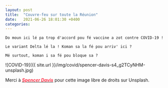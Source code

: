 ```yaml
---
layout: post
title:  "Couvre-feu sur toute la Réunion"
date:   2021-06-26 18:01:30 +0400
categories: 
---
```

<!---

You’ll find this post in your `_posts` directory. Go ahead and edit it and re-build the site to see your changes. You can rebuild the site in many different ways, but the most common way is to run `jekyll serve`, which launches a web server and auto-regenerates your site when a file is updated.

Jekyll requires blog post files to be named according to the following format:

`YEAR-MONTH-DAY-title.MARKUP`

Where `YEAR` is a four-digit number, `MONTH` and `DAY` are both two-digit numbers, and `MARKUP` is the file extension representing the format used in the file. After that, include the necessary front matter. Take a look at the source for this post to get an idea about how it works.

Jekyll also offers powerful support for code snippets:

{% highlight ruby %}
def print_hi(name)
  puts "Hi, #{name}"
end
print_hi('Tom')
#=> prints 'Hi, Tom' to STDOUT.
{% endhighlight %}

Check out the [Jekyll docs][jekyll-docs] for more info on how to get the most out of Jekyll. File all bugs/feature requests at [Jekyll’s GitHub repo][jekyll-gh]. If you have questions, you can ask them on [Jekyll Talk][jekyll-talk].

[jekyll-docs]: https://jekyllrb.com/docs/home
[jekyll-gh]:   https://github.com/jekyll/jekyll
[jekyll-talk]: https://talk.jekyllrb.com/

--->


`Do moun ici lé pa trop d'accord pou fé vaccine a zot contre COVID-19 !`

`Le variant Delta lé la ! Koman sa la fé pou arriv' ici ?`

`Mé surtout, koman i sa fé pou bloque sa ?`


![COVID-19]({{ site.url }}/img/covid/spencer-davis-s4_g2TCyNHM-unsplash.jpg)

Merci à <a href="https://unsplash.com/@spencerbdavis?utm_source=unsplash&utm_medium=referral&utm_content=creditCopyText" target="_blank"><span style="color:  #ff3349">***Spencer Davis***</span></a>  pour cette image libre de droits sur Unsplash.
  